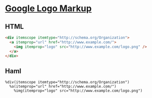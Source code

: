 [Google Logo Markup](http://googlewebmastercentral.blogspot.com/2013/05/using-schemaorg-markup-for-organization.html)
=====================================================================================================================

HTML
----

```html
<div itemscope itemtype="http://schema.org/Organization">
  <a itemprop="url" href="http://www.example.com/">
    <img itemprop="logo" src="http://www.example.com/logo.png" />
  </a>
</div>
```

Haml
----

```haml
%div(itemscope itemtype="http://schema.org/Organization")
  %a(itemprop="url" href="http://www.example.com/")
    %img(itemprop="logo" src="http://www.example.com/logo.png")
```
